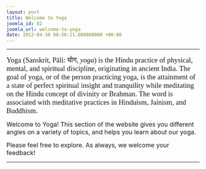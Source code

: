 ```yaml
---
layout: post
title: Welcome to Yoga
joomla_id: 82
joomla_url: welcome-to-yoga
date: 2012-04-30 00:56:21.000000000 +00:00
---
```

<hr />
<p style="margin-bottom: 0.0001pt; line-height: normal;"><span style="font-size: 14pt; font-family: 'Verdana','sans-serif';">Yoga (Sanskrit, <span class="mw-redirect">Pāli</span>: </span><span class="extiw"><span style="font-size: 14pt; font-family: 'Mangal','serif';">योग</span></span><span style="font-size: 14pt; font-family: 'Verdana','sans-serif';">, <span class="unicode"><em><span title="International Alphabet of Sanskrit Transliteration">yoga</span></em></span>) is the Hindu practice of physical, mental, and spiritual discipline, originating in <span class="mw-redirect">ancient India</span>. The goal of yoga, or of the person practicing yoga, is the attainment of a state of perfect spiritual insight and tranquility while meditating on the Hindu concept of divinity or Brahman. The word is associated with meditative practices in Hinduism, Jainism, and Buddhism.</span></p>
<p><span style="font-family: trebuchet ms,geneva; font-size: 14pt;"></span><span style="font-size: 12pt;">Welcome to Yoga! This section of the website gives you different angles on a variety of topics, and helps you learn about our yoga.<br /></span></p>
<p><span style="font-size: 12pt;">Please feel free to explore. As always, we welcome your feedback!</span></p>
<hr />
<p>&nbsp;</p>
